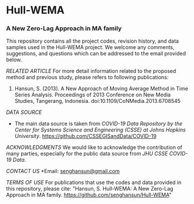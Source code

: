 # Hull-WEMA

### A New Zero-Lag Approach in MA family

This repository contains all the project codes, revision history, and data samples used in the Hull-WEMA project.
We welcome any comments, suggestions, and questions which can be addressed to the email provided below.

*RELATED ARTICLE*
For more detail information related to the proposed method and previous study, please refers to following publications:
1. Hansun, S. (2013). A New Approach of Moving Average Method in Time Series Analysis. Proceedings of 2013 Conference on New Media Studies, Tangerang, Indonesia. doi:10.1109/CoNMedia.2013.6708545

*DATA SOURCE*
* The main data source is taken from *COVID-19 Data Repository by the Center for Systems Science and Engineering (CSSE) at Johns Hopkins University*. https://github.com/CSSEGISandData/COVID-19

*ACKNOWLEDGMENTS*
We would like to acknowledge the contribution of many parties, especially for the public data source from *JHU CSSE COVID-19 Data*.

*CONTACT US*
*Email: senghansun@gmail.com

*TERMS OF USE*
For publications that use the codes and data provided in this repository, please cite: "Hansun, S. Hull-WEMA: A New Zero-Lag Approach in MA family. https://github.com/senghansun/Hull-WEMA"
